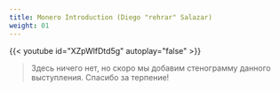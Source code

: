 ```yaml
---
title: Monero Introduction (Diego "rehrar" Salazar)
weight: 01
---
```


{{< youtube id="XZpWlfDtd5g" autoplay="false" >}}

>Здесь ничего нет, но скоро мы добавим стенограмму данного выступления. Спасибо за терпение!
